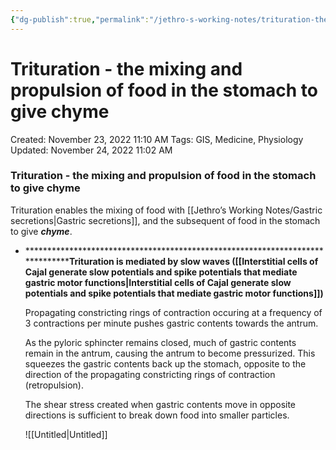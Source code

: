 ```yaml
---
{"dg-publish":true,"permalink":"/jethro-s-working-notes/trituration-the-mixing-and-propulsion-of-food-in/","dgPassFrontmatter":true}
---
```



# Trituration - the mixing and propulsion of food in the stomach to give chyme

Created: November 23, 2022 11:10 AM
Tags: GIS, Medicine, Physiology
Updated: November 24, 2022 11:02 AM

### Trituration - the mixing and propulsion of food in the stomach to give chyme

Trituration enables the mixing of food with [[Jethro’s Working Notes/Gastric secretions\|Gastric secretions]], and the subsequent of food in the stomach to give *****chyme*****.

- ********************************************************************************Trituration is mediated by slow waves ([[Interstitial cells of Cajal generate slow potentials and spike potentials that mediate gastric motor functions\|Interstitial cells of Cajal generate slow potentials and spike potentials that mediate gastric motor functions]])**
    
    Propagating constricting rings of contraction occuring at a frequency of 3 contractions per minute pushes gastric contents towards the antrum.
    
    As the pyloric sphincter remains closed, much of gastric contents remain in the antrum, causing the antrum to become pressurized. This squeezes the gastric contents back up the stomach, opposite to the direction of the propagating constricting rings of contraction (retropulsion).
    
    The shear stress created when gastric contents move in opposite directions is sufficient to break down food into smaller particles.
    
    ![[Untitled\|Untitled]]